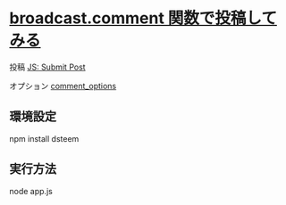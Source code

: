 # [broadcast.comment 関数で投稿してみる](https://steemit.com/hive-161179/@yasu/broadcast-comment)

投稿
[JS: Submit Post](https://developers.steem.io/tutorials-javascript/submit_post)

オプション
[comment_options](https://developers.steem.io/apidefinitions/#broadcast_ops_comment_options)


## 環境設定

npm install dsteem

## 実行方法

node app.js